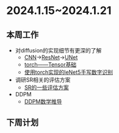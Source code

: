 # 2024.1.15~2024.1.21
## 本周工作
- 对diffusion的实现细节有更深的了解
  - [CNN](./CNN.pdf)$\rightarrow$[ResNet](./ResNet.pdf)$\rightarrow$[UNet](./UNet.pdf)
  - [torch——Tensor基础](./Tensor.ipynb)
  - [使用torch实现的leNet5手写数字识别](./MNIST.ipynb)
- 调研SR相关的评估方案
  - [SR的一些评估方案](./SR的一些评估方案.pdf)
- DDPM
  - [DDPM数学推导](./DDPM原理推导.pdf)

## 下周计划
